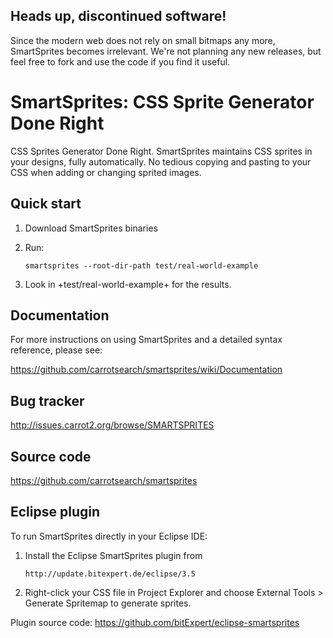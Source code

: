 Heads up, discontinued software!
--------------------------------

Since the modern web does not rely on small bitmaps any more, SmartSprites becomes irrelevant. We're not planning any new releases, but feel free to fork and use the code if you find it useful.


SmartSprites: CSS Sprite Generator Done Right
=============================================

CSS Sprites Generator Done Right. SmartSprites maintains CSS sprites in your
designs, fully automatically. No tedious copying and pasting to your CSS when
adding or changing sprited images.


Quick start
-----------

1. Download SmartSprites binaries

2. Run:

       smartsprites --root-dir-path test/real-world-example

3. Look in +test/real-world-example+ for the results.


Documentation
-------------

For more instructions on using SmartSprites and a detailed 
syntax reference, please see:

https://github.com/carrotsearch/smartsprites/wiki/Documentation


Bug tracker
-----------

http://issues.carrot2.org/browse/SMARTSPRITES


Source code
-----------

https://github.com/carrotsearch/smartsprites


Eclipse plugin
--------------

To run SmartSprites directly in your Eclipse IDE:

1. Install the Eclipse SmartSprites plugin from

       http://update.bitexpert.de/eclipse/3.5

2. Right-click your CSS file in Project Explorer and choose 
   External Tools > Generate Spritemap to generate sprites.


Plugin source code: https://github.com/bitExpert/eclipse-smartsprites
